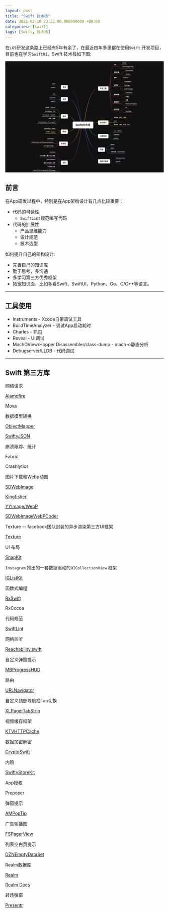 ```yaml
---
layout: post
title: "Swift 技术栈"
date: 2021-02-10 23:22:00.000000000 +09:00
categories: [Swift]
tags: [Swift, 技术栈]
---
```


在`iOS`研发这条路上已经有5年有余了，在最近四年多里都在使用`Swift` 开发项目，目前也在学习`SwiftUI`。Swift 技术栈如下图:

![](/assets/images/swift-tech-01.png)

## 前言

在App研发过程中，特别是在App架构设计有几点比较重要：

+ 代码的可读性
  + `SwiftLint`规范编写代码
+ 代码的扩展性
  + 产品思维能力
  + 设计规范
  + 技术选型

如何提升自己的架构设计:

+ 完善自己的知识库
+ 勤于思考，多沟通
+ 多学习第三方优秀框架
+ 拓宽知识面，比如多看Swift、SwiftUI、Python、Go、C/C++等语言。

---

## 工具使用

+ Instruments - Xcode自带调试工具
+ BuildTimeAnalyzer - 调试App启动耗时
+ Charles - 抓包
+ Reveal - UI调试
+ MachOView/Hopper Disassembler/class-dump - mach-o静态分析
+ Debugserver/LLDB - 代码调试

---

## Swift 第三方库

网络请求

[Alamofire](https://github.com/Alamofire/Alamofire)

[Moya](https://github.com/Moya/Moya)

数据模型转换

[ObjectMapper](https://github.com/tristanhimmelman/ObjectMapper)

[SwiftyJSON](https://github.com/SwiftyJSON/SwiftyJSON)

崩溃跟踪、统计

Fabric

Crashlytics

图片下载和Webp动图

[SDWebImage](https://github.com/SDWebImage/SDWebImage)

[Kingfisher](https://github.com/onevcat/Kingfisher)

[YYImage/WebP](https://github.com/ibireme/YYImage)

[SDWebImageWebPCoder](https://github.com/SDWebImage/SDWebImageWebPCoder)

Texture -- facebook团队封装的异步渲染第三方UI框架

[Texture](https://github.com/TextureGroup/Texture)

UI 布局

[SnapKit](https://github.com/SnapKit/SnapKit)

`Instagram` 推出的一套数据驱动的`UICollectionView` 框架

[IGListKit](https://github.com/Instagram/IGListKit)

函数式编程

[RxSwift](https://github.com/ReactiveX/RxSwift)

RxCocoa

代码规范

[SwiftLint](https://github.com/realm/SwiftLint)

网络监听

[Reachability.swift](https://github.com/ashleymills/Reachability.swift)

自定义弹窗提示

[MBProgressHUD](https://github.com/jdg/MBProgressHUD)

路由

[URLNavigator](https://github.com/devxoul/URLNavigator)

自定义顶部导航栏Tap切换

[XLPagerTabStrip](https://github.com/xmartlabs/XLPagerTabStrip)

视频缓存框架

[KTVHTTPCache](https://github.com/ChangbaDevs/KTVHTTPCache)

数据加密解密

[CryptoSwift](https://github.com/krzyzanowskim/CryptoSwift)

内购

[SwiftyStoreKit](https://github.com/bizz84/SwiftyStoreKit)

App授权

[Proposer](https://github.com/nixzhu/Proposer)

弹窗提示

[AMPopTip](https://github.com/andreamazz/AMPopTip)

广告轮播图

[FSPagerView](https://github.com/WenchaoD/FSPagerView)

列表空白页提示

[DZNEmptyDataSet](https://github.com/dzenbot/DZNEmptyDataSet)

Realm数据库

[Realm](https://github.com/realm)

[Realm Docs](https://docs.mongodb.com/realm-legacy/docs/swift/latest/#installation)

转场弹窗

[Presentr](https://github.com/IcaliaLabs/Presentr)

